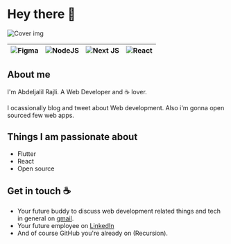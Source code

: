 # Hey there :wave:

<img src="https://i.postimg.cc/TPYR344t/Rajli-cover.png" alt="Cover img">


| ![Figma](https://img.shields.io/badge/figma-%23F24E1E.svg?style=for-the-badge&logo=figma&logoColor=white) | ![NodeJS](https://img.shields.io/badge/node.js-6DA55F?style=for-the-badge&logo=node.js&logoColor=white) | ![Next JS](https://img.shields.io/badge/Next-black?style=for-the-badge&logo=next.js&logoColor=white) | ![React](https://img.shields.io/badge/react-%2320232a.svg?style=for-the-badge&logo=react&logoColor=%2361DAFB) |
| ------------- | ------------- | ------------- | ------------- |
      
      
## About me

I'm Abdeljalil Rajli. A Web Developer and :coffee: lover. 

I ocassionally blog and tweet about Web development. Also i'm gonna open sourced few web apps.  


## Things I am passionate about

- Flutter
- React
- Open source

## Get in touch :coffee:

- Your future buddy to discuss web development related things and tech in general on [gmail](mailto:rajli.contact@gmail.com).
- Your future employee on [LinkedIn](https://www.linkedin.com/in/abdeljalil-rajli-02b3a91b3)
- And of course GitHub you're already on (Recursion).


<!--- 👋 Hi, I’m @Abdeljalil Rajli
- 👀 I’m interested in ...
- 🌱 I’m currently learning ...
- 💞️ I’m looking to collaborate on ...
- 📫 How to reach me ... --->

<!---
AbdeljalilRajli/AbdeljalilRajli is a ✨ special ✨ repository because its `README.md` (this file) appears on your GitHub profile.
You can click the Preview link to take a look at your changes.
--->

